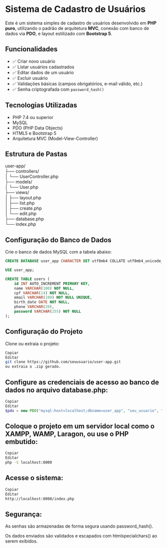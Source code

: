# Sistema de Cadastro de Usuários

Este é um sistema simples de cadastro de usuários desenvolvido em **PHP puro**, utilizando o padrão de arquitetura **MVC**, conexão com banco de dados via **PDO**, e layout estilizado com **Bootstrap 5**.

## Funcionalidades

- ✅ Criar novo usuário
- ✅ Listar usuários cadastrados
- ✅ Editar dados de um usuário
- ✅ Excluir usuário
- ✅ Validações básicas (campos obrigatórios, e-mail válido, etc.)
- ✅ Senha criptografada com `password_hash()`

## Tecnologias Utilizadas

- PHP 7.4 ou superior
- MySQL
- PDO (PHP Data Objects)
- HTML5 e Bootstrap 5
- Arquitetura MVC (Model-View-Controller)

## Estrutura de Pastas

user-app/  
├── controllers/  
│ └── UserController.php  
├── models/  
│ └── User.php  
├── views/  
│ ├── layout.php  
│ ├── list.php  
│ ├── create.php  
│ └── edit.php  
├── database.php  
└── index.php  

## Configuração do Banco de Dados

Crie o banco de dados MySQL com a tabela abaixo:


```sql
CREATE DATABASE user_app CHARACTER SET utf8mb4 COLLATE utf8mb4_unicode_ci;

USE user_app;

CREATE TABLE users (
    id INT AUTO_INCREMENT PRIMARY KEY,
    name VARCHAR(100) NOT NULL,
    cpf VARCHAR(14) NOT NULL,
    email VARCHAR(100) NOT NULL UNIQUE,
    birth_date DATE NOT NULL,
    phone VARCHAR(20),
    password VARCHAR(255) NOT NULL
);
```

## Configuração do Projeto

Clone ou extraia o projeto:

```bash
Copiar
Editar
git clone https://github.com/seuusuario/user-app.git
ou extraia o .zip gerado.
```

## Configure as credenciais de acesso ao banco de dados no arquivo database.php:

```php
Copiar
Editar
$pdo = new PDO("mysql:host=localhost;dbname=user_app", "seu_usuario", "sua_senha");
```

## Coloque o projeto em um servidor local como o XAMPP, WAMP, Laragon, ou use o PHP embutido:

```bash
Copiar
Editar
php -S localhost:8000
```

## Acesse o sistema:

```bash
Copiar
Editar
http://localhost:8000/index.php
```

## Segurança:

As senhas são armazenadas de forma segura usando password_hash().

Os dados enviados são validados e escapados com htmlspecialchars() ao serem exibidos.
